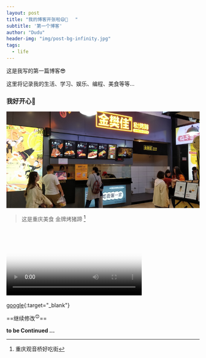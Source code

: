 ```yaml
---
layout: post
title: "我的博客开张啦😄🎈　 "
subtitle: '第一个博客'
author: "Dudu"
header-img: "img/post-bg-infinity.jpg"
tags:
  - life
---
```


这是我写的第一篇博客😎

这里将记录我的生活、学习、娱乐、编程、美食等等...

###   我好开心👏

![Alt text](/img/in-post/life/chongqingkzt.jpg "Optional title") 



> 这是重庆美食 金牌烤猪蹄 [^1]

<video id="video" width="70%"  controls="controls" preload="on" poster="http://media.w3.org/2010/05/sintel/poster.png">
      <source id="mp4" src="/img/in-post/life/cq01.mp4" type="video/mp4">


      <p>Your user agent does not support the HTML5 Video element.</p>

</video>

[google](https://www.google.com){:target="_blank"}

==继续修改<sup>😊</sup>==

**to be Continued ...**



[^1]: 重庆观音桥好吃街








